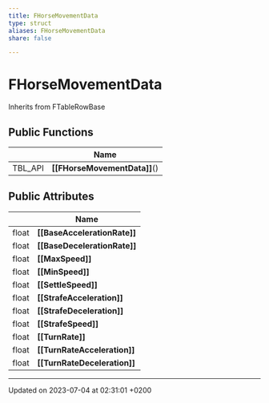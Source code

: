 ```yaml
---
title: FHorseMovementData
type: struct
aliases: FHorseMovementData
share: false

---
```


# FHorseMovementData





Inherits from FTableRowBase

## Public Functions

|                | Name           |
| -------------- | -------------- |
| TBL_API | **[[FHorseMovementData]]**() |

## Public Attributes

|                | Name           |
| -------------- | -------------- |
| float | **[[BaseAccelerationRate]]**  |
| float | **[[BaseDecelerationRate]]**  |
| float | **[[MaxSpeed]]**  |
| float | **[[MinSpeed]]**  |
| float | **[[SettleSpeed]]**  |
| float | **[[StrafeAcceleration]]**  |
| float | **[[StrafeDeceleration]]**  |
| float | **[[StrafeSpeed]]**  |
| float | **[[TurnRate]]**  |
| float | **[[TurnRateAcceleration]]**  |
| float | **[[TurnRateDeceleration]]**  |

-------------------------------

Updated on 2023-07-04 at 02:31:01 +0200